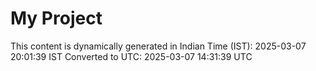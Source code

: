 # My Project

This content is dynamically generated in Indian Time (IST): 2025-03-07 20:01:39 IST
Converted to UTC: 2025-03-07 14:31:39 UTC
